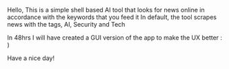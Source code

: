 Hello, 
This is a simple shell based AI tool that looks for news online in accordance with the keywords that you feed it
In default, the tool scrapes news with the tags, AI, Security and Tech

In 48hrs I will have created a GUI version of the app to make the UX better : )

Have a nice day!

